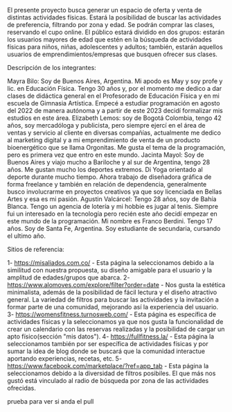 El presente proyecto busca generar un espacio de oferta y venta de distintas actividades físicas. Estará la posibilidad de buscar las actividades de preferencia, filtrando por zona y edad. Se podrán comprar las clases, reservando el cupo online. El público estará dividido en dos grupos: estarán los usuarios mayores de edad que estén en la búsqueda de actividades físicas para niños, niñas, adolescentes y adultos; también, estarán aquellos usuarios de emprendimientos/empresas que busquen ofrecer sus clases.

Descripción de los integrantes:

Mayra Bilo: Soy de Buenos Aires, Argentina. Mi apodo es May y soy profe y lic. en Educación Física. Tengo 30 años y, por el momento me dedico a dar clases de didáctica general en el Profesorado de Educación Física y en mi escuela de Gimnasia Artística. Empecé a estudiar programación en agosto del 2022 de manera autónoma y a partir de este 2023 decidí formalizar mis estudios en este área.
Elizabeth Lemos: soy de Bogotá Colombia, tengo 42 años, soy mercadóloga y publicista, pero siempre ejercí en el área de ventas y servicio al cliente en diversas compañías, actualmente me dedico al marketing digital y a mi emprendimiento de venta de un producto bioenergético que se llama Orgonitas. Me gusta el tema de la programación, pero es primera vez que entro en este mundo.
Jacinta Mayol: Soy de Buenos Aires y viajo mucho a Bariloche y al sur de Argentina, tengo 28 años. Me gustan mucho los deportes extremos. Di Yoga orientado al deporte durante mucho tiempo. Ahora trabajo de diseñadora gráfica de forma freelance y también en relación de dependencia, generalmente busco involucrarme en proyectos creativos ya que soy licenciada en Bellas Artes y esa es mi pasión.
Agustin Valcárcel: Tengo 28 años, soy de Bahía Blanca. Tengo un agencia de lotería y mi hobbie es jugar al tenis. Siempre fui un interesado en la tecnología pero recién este año decidí empezar en este mundo de la programación.
Mi nombre es Franco Berdini. Tengo 17 años. Soy de Santa Fe, Argentina. Soy estudiante de secundaria, cursando el ultimo año.

Sitios de referencia:

1- https://misaliados.com.co/ - Esta página la seleccionamos debido a la similitud con nuestra propuesta, su diseño amigable para el usuario y la amplitud de edades/grupos que abarca.
2- https://www.alomoves.com/explore/filter?order=date - Nos gusta la estética minimalista, además de la posibilidad de fácil lectura y el diseño atractivo general. La variedad de filtros para buscar las actividades y la invitación a formar parte de una comunidad, mejorando así la experiencia del usuario.
3- https://womensfitness.turnosweb.com/ - Esta página es específica de actividades físicas y la seleccionamos ya que nos gusta la funcionalidad de crear un calendario con las reservas realizadas y la posibilidad de cargar un apto físico(sección "mis datos").
4- https://fullfitness.la/ - Esta página la seleccionamos también por ser específica de actividades físicas y por sumar la idea de blog donde se buscará que la comunidad interactue aportando experiencias, recetas, etc.
5- https://www.facebook.com/marketplace/?ref=app_tab - Esta página la seleccionamos debido a la diversidad de filtros posibiles. El que más nos gustó está vinculado al radio de búsqueda por zona de las actividades ofrecidas.

prueba para ver si anda el pull
